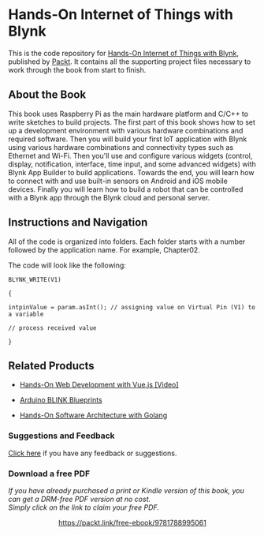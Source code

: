 # Hands-On Internet of Things with Blynk
This is the code repository for [Hands-On Internet of Things with Blynk](https://www.packtpub.com/application-development/hands-internet-things-blynk?utm_source=github&utm_medium=repository&utm_campaign=9781788995061), published by [Packt](https://www.packtpub.com/?utm_source=github). It contains all the supporting project files necessary to work through the book from start to finish.

## About the Book
This book uses Raspberry Pi as the main hardware platform and C/C++ to write sketches to build projects. The first part of this book shows how to set up a development environment with various hardware combinations and required software. Then you will build your first IoT application with Blynk using various hardware combinations and connectivity types such as Ethernet and Wi-Fi. Then you'll use and configure various widgets (control, display, notification, interface, time input, and some advanced widgets) with Blynk App Builder to build applications. Towards the end, you will learn how to connect with and use built-in sensors on Android and iOS mobile devices. Finally you will learn how to build a robot that can be controlled with a Blynk app through the Blynk cloud and personal server.

## Instructions and Navigation
All of the code is organized into folders. Each folder starts with a number followed by the application name. For example, Chapter02.

The code will look like the following:

```
BLYNK_WRITE(V1)

{

intpinValue = param.asInt(); // assigning value on Virtual Pin (V1) to a variable

// process received value

}
```


## Related Products
* [Hands-On Web Development with Vue.js [Video]](https://www.packtpub.com/web-development/hands-web-development-vuejs-video?utm_source=github&utm_medium=repository&utm_campaign=9781787283039)

* [Arduino BLINK Blueprints](https://www.packtpub.com/hardware-and-creative/arduino-blink-blueprints?utm_source=github&utm_medium=repository&utm_campaign=9781785284182)

* [Hands-On Software Architecture with Golang](https://www.packtpub.com/application-development/hands-software-architecture-golang?utm_source=github&utm_medium=repository&utm_campaign=9781788622592)

### Suggestions and Feedback
[Click here](https://docs.google.com/forms/d/e/1FAIpQLSe5qwunkGf6PUvzPirPDtuy1Du5Rlzew23UBp2S-P3wB-GcwQ/viewform) if you have any feedback or suggestions.
### Download a free PDF

 <i>If you have already purchased a print or Kindle version of this book, you can get a DRM-free PDF version at no cost.<br>Simply click on the link to claim your free PDF.</i>
<p align="center"> <a href="https://packt.link/free-ebook/9781788995061">https://packt.link/free-ebook/9781788995061 </a> </p>